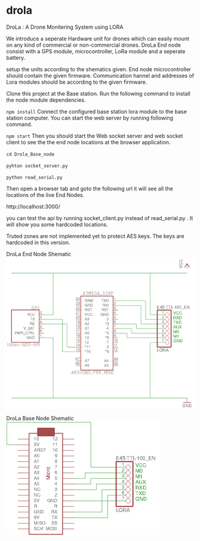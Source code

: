 ﻿# drola
DroLa : A Drone Monitering System using LORA

We introduce a seperate Hardware unit for drones which can easily mount on any kind of commercial or non-commercial drones. DroLa End node consist with a GPS module, microcontroller, LoRa module and a seperate battery.

setup the units according to the shematics given. End node microcontroller should contain the given firmware. Communication hannel and addresses of Lora modules should be according to the given firmware.

Clone this project at the Base station. Run the following command to install the node module dependencies.

`npm install`
Connect the configured base station lora module to the base station computer. You can start the web server by running following command.

`npm start`
Then you should start the Web socket server and web socket client to see the the end node locations at the browser application.

`cd Drola_Base_node`

`pyhton socket_server.py`

`python read_serial.py`

Then open a browser tab and goto the following url it will see all the locations of the live End Nodes.

http://localhost:3000/

you can test the api by running socket_client.py instead of read_serial.py . It will show you some hardcoded locations.

Truted zones are not implemented yet to protect AES keys. The keys are hardcoded in this version.
  
DroLa End Node Shematic
![Alt text](/LoRa_End_Node/drola_end_node.png?raw=true "Optional Title1")

DroLa Base Node Shematic
![Alt text](/Drola_Base_Node/hardware/drola_base_node.png?raw=true "Optional Title2")
